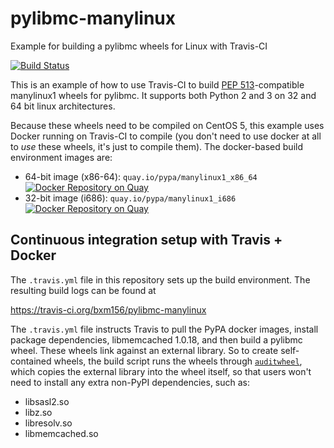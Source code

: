 pylibmc-manylinux
=====================
Example for building a pylibmc wheels for Linux with Travis-CI

[![Build Status](https://travis-ci.org/bxm156/pylibmc-manylinux.svg?branch=master)](https://travis-ci.org/bxm156/pylibmc-manylinux)


This is an example of how to use Travis-CI to build
[PEP 513](https://www.python.org/dev/peps/pep-0513/)-compatible manylinux1
wheels for pylibmc. It supports both Python 2 and 3 on 32 and 64 bit linux
architectures.

Because these wheels need to be compiled on CentOS 5, this example uses Docker
running on Travis-CI to compile (you don't need to use docker at all to _use_
these wheels, it's just to compile them). The docker-based build environment
images are:

- 64-bit image (x86-64): ``quay.io/pypa/manylinux1_x86_64`` [![Docker Repository on Quay](https://quay.io/repository/pypa/manylinux1_x86_64/status "Docker Repository on Quay")](https://quay.io/repository/pypa/manylinux1_x86_64)
- 32-bit image (i686): ``quay.io/pypa/manylinux1_i686`` [![Docker Repository on Quay](https://quay.io/repository/pypa/manylinux1_i686/status "Docker Repository on Quay")](https://quay.io/repository/pypa/manylinux1_i686)


Continuous integration setup with Travis + Docker
-------------------------------------------------

The `.travis.yml` file in this repository sets up the build environment. The
resulting build logs can be found at

  https://travis-ci.org/bxm156/pylibmc-manylinux

The `.travis.yml` file instructs Travis to pull the PyPA docker images, 
install package dependencies, libmemcached 1.0.18, and then build a pylibmc wheel. These
wheels link against an external library. So to create self-contained wheels,
the build script runs the wheels through
[`auditwheel`](https://pypi.python.org/pypi/auditwheel), which copies the external
library into the wheel itself, so that users won't need to install any extra non-PyPI
dependencies, such as:
* libsasl2.so
* libz.so
* libresolv.so
* libmemcached.so

